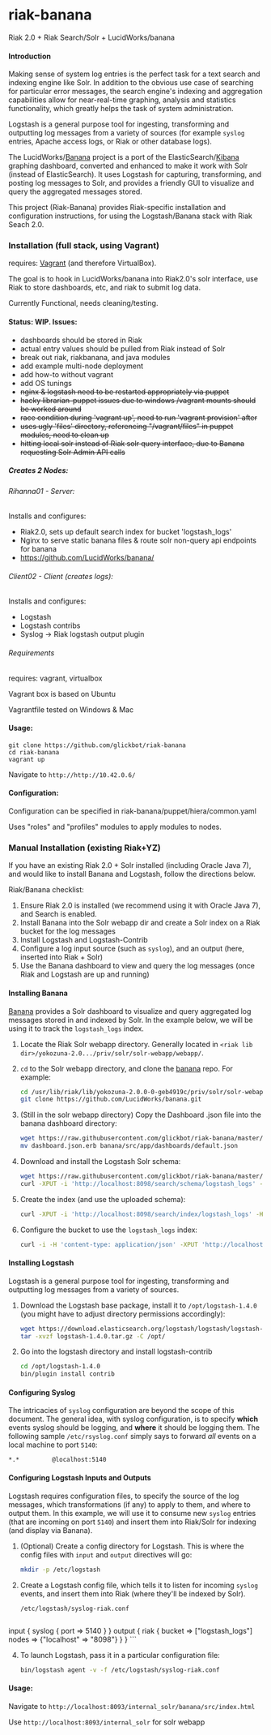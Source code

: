 riak-banana
===========

Riak 2.0 + Riak Search/Solr + LucidWorks/banana

#### Introduction
Making sense of system log entries is the perfect task for a text search and indexing engine like Solr. 
In addition to the obvious use case of searching for particular error messages, the search engine's indexing 
and aggregation capabilities allow for near-real-time graphing, analysis and statistics functionality, 
which greatly helps the task of system administration.

Logstash is a general purpose tool for ingesting, transforming and outputting log messages from a variety of 
sources (for example ```syslog``` entries, Apache access logs, or Riak or other database logs).

The LucidWorks/[Banana](https://github.com/LucidWorks/banana) project is a port of the 
ElasticSearch/[Kibana](http://www.elasticsearch.org/overview/kibana/) graphing dashboard, converted and enhanced
to make it work with Solr (instead of ElasticSearch). It uses Logstash for capturing, transforming, and posting
log messages to Solr, and provides a friendly GUI to visualize and query the aggregated messages stored.

This project (Riak-Banana) provides Riak-specific installation and configuration instructions, 
for using the Logstash/Banana stack with Riak Seach 2.0.


### Installation (full stack, using Vagrant)
requires: [Vagrant](https://www.vagrantup.com/) (and therefore VirtualBox).

The goal is to hook in LucidWorks/banana into Riak2.0's solr interface, use Riak to store dashboards, etc, and riak to submit log data.

Currently Functional, needs cleaning/testing.

#### Status: WIP. Issues:

- dashboards should be stored in Riak
- actual entry values should be pulled from Riak instead of Solr
- break out riak, riakbanana, and java modules
- add example multi-node deployment
- add how-to without vagrant
- add OS tunings
- ~~nginx & logstash need to be restarted appropriately via puppet~~
- ~~hacky librarian-puppet issues due to windows /vagrant mounts should be worked around~~
- ~~race condition during 'vagrant up', need to run 'vagrant provision' after~~
- ~~uses ugly 'files' directory, referencing "/vagrant/files" in puppet modules, need to clean up~~
- ~~hitting local solr instead of Riak solr query interface, due to Banana requesting Solr Admin API calls~~

##### Creates 2 Nodes:

###### Rihanna01 - Server:
Installs and configures:
- Riak2.0, sets up default search index for bucket 'logstash_logs'
- Nginx to serve static banana files & route solr non-query api endpoints for banana
- https://github.com/LucidWorks/banana/

###### Client02 - Client (creates logs):
Installs and configures:
- Logstash
- Logstash contribs
- Syslog -> Riak logstash output plugin

###### Requirements

requires: vagrant, virtualbox

Vagrant box is based on Ubuntu

Vagrantfile tested on Windows & Mac

#### Usage:

```
git clone https://github.com/glickbot/riak-banana
cd riak-banana
vagrant up
```

Navigate to ```http://http://10.42.0.6/```

#### Configuration:

Configuration can be specified in riak-banana/puppet/hiera/common.yaml

Uses "roles" and "profiles" modules to apply modules to nodes.

### Manual Installation (existing Riak+YZ)
If you have an existing Riak 2.0 + Solr installed (including Oracle Java 7), and would like to install Banana
and Logstash, follow the directions below.

Riak/Banana checklist:

1. Ensure Riak 2.0 is installed (we recommend using it with Oracle Java 7), and Search is enabled.
2. Install Banana into the Solr webapp dir and create a Solr index on a Riak bucket for the log messages
3. Install Logstash and Logstash-Contrib
4. Configure a log input source (such as ```syslog```), and an output (here, inserted into Riak + Solr)
5. Use the Banana dashboard to view and query the log messages (once Riak and Logstash are up and running)

#### Installing Banana 
[Banana](https://github.com/LucidWorks/banana) provides a Solr dashboard to visualize and query
aggregated log messages stored in and indexed by Solr. In the example below, we will be using it to
track the ```logstash_logs``` index.

1. Locate the Riak Solr webapp directory.
    Generally located in ```<riak lib dir>/yokozuna-2.0.../priv/solr/solr-webapp/webapp/```.

2. ```cd``` to the Solr webapp directory, and clone the [banana](https://github.com/LucidWorks/banana) repo. 
    For example:

    ```bash
    cd /usr/lib/riak/lib/yokozuna-2.0.0-0-geb4919c/priv/solr/solr-webapp/webapp
    git clone https://github.com/LucidWorks/banana.git
    ```

3. (Still in the solr webapp directory) Copy the Dashboard .json file into the banana dashboard directory:

    ```bash
    wget https://raw.githubusercontent.com/glickbot/riak-banana/master/puppet/modules/riakbanana/templates/dashboard.json.erb
    mv dashboard.json.erb banana/src/app/dashboards/default.json
    ```
4. Download and install the Logstash Solr schema:

    ```bash
    wget https://raw.githubusercontent.com/glickbot/riak-banana/master/puppet/modules/riakbanana/templates/riakbanana_schema.xml.erb -O riakbanana_schema.xml
    curl -XPUT -i 'http://localhost:8098/search/schema/logstash_logs' -H 'content-type: application/xml' --data-binary @riakbanana_schema.xml
    ```
5. Create the index (and use the uploaded schema):
    ```bash
    curl -XPUT -i 'http://localhost:8098/search/index/logstash_logs' -H 'content-type: application/json' -d '{"schema":"logstash_logs"}'
    ```

6. Configure the bucket to use the ```logstash_logs``` index:
    ```bash
    curl -i -H 'content-type: application/json' -XPUT 'http://localhost:8098/buckets/logstash_logs/props' -d'{"props":{"search_index":"logstash_logs"}}'
    ```

#### Installing Logstash
Logstash is a general purpose tool for ingesting, transforming and outputting log messages from a variety of 
sources.

1. Download the Logstash base package, install it to ```/opt/logstash-1.4.0``` (you might have to adjust 
    directory permissions accordingly):

    ```bash
    wget https://download.elasticsearch.org/logstash/logstash/logstash-1.4.0.tar.gz
    tar -xvzf logstash-1.4.0.tar.gz -C /opt/
    ```
2. Go into the logstash directory and install logstash-contrib

    ```bash
    cd /opt/logstash-1.4.0
    bin/plugin install contrib
    ```

#### Configuring Syslog
The intricacies of ```syslog``` configuration are beyond the scope of this document. The general idea, with 
syslog configuration, is to specify **which** events syslog should be logging, and **where** it should be logging
them. The following sample ```/etc/rsyslog.conf``` simply says to forward *all* events on a local machine
to port ```5140```:

```
*.*         @localhost:5140
```

#### Configuring Logstash Inputs and Outputs
Logstash requires configuration files, to specify the source of the log messages, which transformations (if any)
to apply to them, and where to output them.
In this example, we will use it to consume new ```syslog``` entries (that are incoming on port ```5140```) and 
insert them into Riak/Solr for indexing (and display via Banana). 

1. (Optional) Create a config directory for Logstash. This is where the config files with
    ```input``` and ```output``` directives will go:

    ```bash
    mkdir -p /etc/logstash
    ```
2. Create a Logstash config file, which tells it to listen for incoming ```syslog``` events, and 
    insert them into Riak (where they'll be indexed by Solr).

    ```/etc/logstash/syslog-riak.conf```

    ```ruby
input {
    syslog { port => 5140 }
}
output {
    riak {
        bucket => ["logstash_logs"]
        nodes => {"localhost" => "8098"}
    }
}
    ```

4. To launch Logstash, pass it in a particular configuration file:

    ```bash
    bin/logstash agent -v -f /etc/logstash/syslog-riak.conf
    ```

#### Usage:

Navigate to ```http://localhost:8093/internal_solr/banana/src/index.html```

Use ```http://localhost:8093/internal_solr``` for solr webapp

